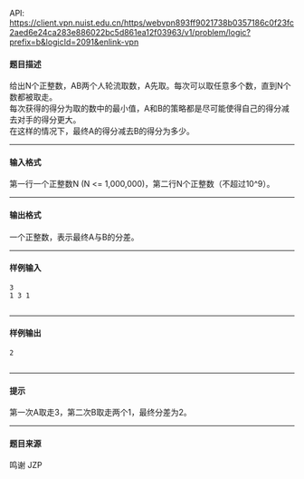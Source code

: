 API: https://client.vpn.nuist.edu.cn/https/webvpn893ff9021738b0357186c0f23fc2aed6e24ca283e886022bc5d861ea12f03963/v1/problem/logic?prefix=b&logicId=2091&enlink-vpn

#### 题目描述

给出N个正整数，AB两个人轮流取数，A先取。每次可以取任意多个数，直到N个数都被取走。  
每次获得的得分为取的数中的最小值，A和B的策略都是尽可能使得自己的得分减去对手的得分更大。  
在这样的情况下，最终A的得分减去B的得分为多少。

---

#### 输入格式

第一行一个正整数N (N <= 1,000,000)，第二行N个正整数（不超过10^9）。

---

#### 输出格式

  
一个正整数，表示最终A与B的分差。

---

#### 样例输入
```
3
1 3 1


```

---

#### 样例输出
```
2


```

---

#### 提示

第一次A取走3，第二次B取走两个1，最终分差为2。  

---

#### 题目来源

鸣谢 JZP